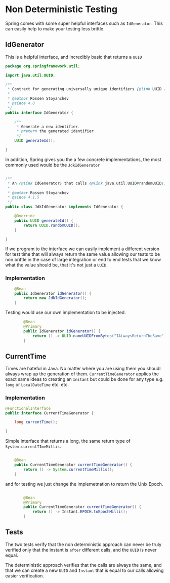 # Non Deterministic Testing #

Spring comes with some super helpful interfaces such as `IdGenerator`. This can easily help to make your testing less brittle.

## IdGenerator ##

This is a helpful interface, and incredibly basic that returns a `UUID`

```java
package org.springframework.util;

import java.util.UUID;

/**
 * Contract for generating universally unique identifiers {@link UUID (UUIDs)}.
 *
 * @author Rossen Stoyanchev
 * @since 4.0
 */
public interface IdGenerator {

	/**
	 * Generate a new identifier.
	 * @return the generated identifier
	 */
	UUID generateId();

}
```

In addition, Spring gives you the a few concrete implementations, the most commonly used would be the `JdkIdGenerator`

```java

/**
 * An {@link IdGenerator} that calls {@link java.util.UUID#randomUUID()}.
 *
 * @author Rossen Stoyanchev
 * @since 4.1.5
 */
public class JdkIdGenerator implements IdGenerator {

	@Override
	public UUID generateId() {
		return UUID.randomUUID();
	}

}
```

If we program to the interface we can easily implement a different version for test time that will always return the same value allowing our tests to be non brittle in the case of large integration or end to end tests that we know what the value should be, that it's not just a `UUID`.

### Implementation ### 


```java
	@Bean
	public IdGenerator idGenerator() {
		return new JdkIdGenerator();
	}
```

Testing would use our own implementation to be injected. 

```java
		@Bean
		@Primary
		public IdGenerator idGenerator() {
			return () -> UUID.nameUUIDFromBytes("IALwaysReturnTheSame".getBytes());
		}
```


## CurrentTime ##

Times are hateful in Java. No matter where you are using them you shoudl always wrap up the generation of them. `CurrentTimeGenerator` applies the exact same ideas to creating an `Instant` but could be done for any type e.g. `long` or `LocalDateTime` etc. etc.


### Implementation ###

```java
@FunctionalInterface
public interface CurrentTimeGenerator {

	long currentTime();

}
```

Simple interface that returns a long, the same return type of `System.currentTImeMillis`.


```java

	@Bean
	public CurrentTimeGenerator currentTimeGenerator() {
		return () -> System.currentTimeMillis();
	}
```

and for testing we just change the implemetnation to return the Unix Epoch.

```java

		@Bean
		@Primary
		public CurrentTimeGenerator currentTimeGenerator() {
			return () -> Instant.EPOCH.toEpochMilli();
		}
```

## Tests ##

The two tests verify that the non deterministic approach can never be truly verified only that the instant is `after` different calls, and the `UUID` is never equal.

The deterministic approach verifies that the calls are always the same, and that we can create a new `UUID` and `Instant` that is equal to our calls allowing easier verification.

